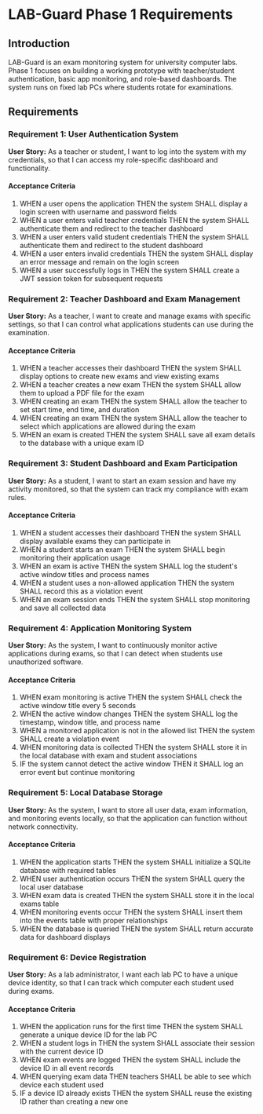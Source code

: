 # LAB-Guard Phase 1 Requirements

## Introduction

LAB-Guard is an exam monitoring system for university computer labs. Phase 1 focuses on building a working prototype with teacher/student authentication, basic app monitoring, and role-based dashboards. The system runs on fixed lab PCs where students rotate for examinations.

## Requirements

### Requirement 1: User Authentication System

**User Story:** As a teacher or student, I want to log into the system with my credentials, so that I can access my role-specific dashboard and functionality.

#### Acceptance Criteria

1. WHEN a user opens the application THEN the system SHALL display a login screen with username and password fields
2. WHEN a user enters valid teacher credentials THEN the system SHALL authenticate them and redirect to the teacher dashboard
3. WHEN a user enters valid student credentials THEN the system SHALL authenticate them and redirect to the student dashboard
4. WHEN a user enters invalid credentials THEN the system SHALL display an error message and remain on the login screen
5. WHEN a user successfully logs in THEN the system SHALL create a JWT session token for subsequent requests

### Requirement 2: Teacher Dashboard and Exam Management

**User Story:** As a teacher, I want to create and manage exams with specific settings, so that I can control what applications students can use during the examination.

#### Acceptance Criteria

1. WHEN a teacher accesses their dashboard THEN the system SHALL display options to create new exams and view existing exams
2. WHEN a teacher creates a new exam THEN the system SHALL allow them to upload a PDF file for the exam
3. WHEN creating an exam THEN the system SHALL allow the teacher to set start time, end time, and duration
4. WHEN creating an exam THEN the system SHALL allow the teacher to select which applications are allowed during the exam
5. WHEN an exam is created THEN the system SHALL save all exam details to the database with a unique exam ID

### Requirement 3: Student Dashboard and Exam Participation

**User Story:** As a student, I want to start an exam session and have my activity monitored, so that the system can track my compliance with exam rules.

#### Acceptance Criteria

1. WHEN a student accesses their dashboard THEN the system SHALL display available exams they can participate in
2. WHEN a student starts an exam THEN the system SHALL begin monitoring their application usage
3. WHEN an exam is active THEN the system SHALL log the student's active window titles and process names
4. WHEN a student uses a non-allowed application THEN the system SHALL record this as a violation event
5. WHEN an exam session ends THEN the system SHALL stop monitoring and save all collected data

### Requirement 4: Application Monitoring System

**User Story:** As the system, I want to continuously monitor active applications during exams, so that I can detect when students use unauthorized software.

#### Acceptance Criteria

1. WHEN exam monitoring is active THEN the system SHALL check the active window title every 5 seconds
2. WHEN the active window changes THEN the system SHALL log the timestamp, window title, and process name
3. WHEN a monitored application is not in the allowed list THEN the system SHALL create a violation event
4. WHEN monitoring data is collected THEN the system SHALL store it in the local database with exam and student associations
5. IF the system cannot detect the active window THEN it SHALL log an error event but continue monitoring

### Requirement 5: Local Database Storage

**User Story:** As the system, I want to store all user data, exam information, and monitoring events locally, so that the application can function without network connectivity.

#### Acceptance Criteria

1. WHEN the application starts THEN the system SHALL initialize a SQLite database with required tables
2. WHEN user authentication occurs THEN the system SHALL query the local user database
3. WHEN exam data is created THEN the system SHALL store it in the local exams table
4. WHEN monitoring events occur THEN the system SHALL insert them into the events table with proper relationships
5. WHEN the database is queried THEN the system SHALL return accurate data for dashboard displays

### Requirement 6: Device Registration

**User Story:** As a lab administrator, I want each lab PC to have a unique device identity, so that I can track which computer each student used during exams.

#### Acceptance Criteria

1. WHEN the application runs for the first time THEN the system SHALL generate a unique device ID for the lab PC
2. WHEN a student logs in THEN the system SHALL associate their session with the current device ID
3. WHEN exam events are logged THEN the system SHALL include the device ID in all event records
4. WHEN querying exam data THEN teachers SHALL be able to see which device each student used
5. IF a device ID already exists THEN the system SHALL reuse the existing ID rather than creating a new one